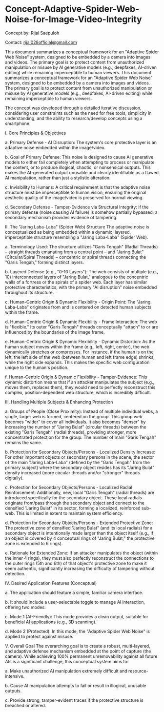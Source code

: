 # Concept-Adaptive-Spider-Web-Noise-for-Image-Video-Integrity
Concept by: Rijal Saepuloh

Contact: rijal028official@gmail.com

This document summarizes a conceptual framework for an "Adaptive Spider Web Noise" system, designed to be embedded by a camera into images and videos. The primary goal is to protect content from unauthorized manipulation or misuse by AI generative models (e.g., deepfakes, AI-driven editing) while remaining imperceptible to human viewers.
This document summarizes a conceptual framework for an "Adaptive Spider Web Noise" system, designed to be embedded by a camera into images and videos. The primary goal is to protect content from unauthorized manipulation or misuse by AI generative models (e.g., deepfakes, AI-driven editing) while remaining imperceptible to human viewers.

The concept was developed through a detailed iterative discussion, considering user constraints such as the need for free tools, simplicity in understanding, and the ability to research/develop concepts using a smartphone.

I. Core Principles & Objectives

a.  Primary Defense - AI Disruption: The system's core protective layer is an adaptive noise embedded within the image/video.

b.  Goal of Primary Defense: This noise is designed to cause AI generative models to either fail completely when attempting to process or manipulate the content, or to produce illogical, chaotic, or nonsensical outputs. This makes the AI-generated output unusable and clearly identifiable as a flawed AI manipulation, rather than just a stylistic alteration.

c.  Invisibility to Humans: A critical requirement is that the adaptive noise structure must be imperceptible to human vision, ensuring the original aesthetic quality of the image/video is preserved for normal viewing.

d.  Secondary Defense - Tamper-Evidence via Structural Integrity: If the primary defense (noise causing AI failure) is somehow partially bypassed, a secondary mechanism provides evidence of tampering.

II. The "Jaring Laba-Laba" (Spider Web) Structure
The adaptive noise is conceptualized as being embedded within a dynamic, layered, imperceptible structure resembling a "Jaring Laba-Laba" (Spider Web).

a.  Terminology Used: The structure utilizes "Garis Tengah" (Radial Threads) – straight threads emanating from a central point – and "Jaring Bulat" (Circular/Spiral Threads) – concentric or spiral threads connecting the "Garis Tengah," forming distinct layers.

b.  Layered Defense (e.g., "0-10 Layers"): The web consists of multiple (e.g., 10) interconnected layers of "Jaring Bulat," analogous to the concentric walls of a fortress or the spirals of a spider web. Each layer has similar protective characteristics, with the primary "AI disruption" noise embedded throughout its structure.

c.  Human-Centric Origin & Dynamic Flexibility - Origin Point: The "Jaring Laba-Laba" originates from and is centered on detected human subjects within the frame.

d.  Human-Centric Origin & Dynamic Flexibility - Frame Interaction: The web is "flexible." Its outer "Garis Tengah" threads conceptually "attach" to or are influenced by the boundaries of the image frame.

e.  Human-Centric Origin & Dynamic Flexibility - Dynamic Distortion: As the human subject moves within the frame (e.g., left, right, center), the web dynamically stretches or compresses. For instance, if the human is on the left, the left side of the web (between human and left frame edge) shrinks, while the right side expands. This makes the specific web configuration unique to the human's position.

f.  Human-Centric Origin & Dynamic Flexibility - Tamper-Evidence: This dynamic distortion means that if an attacker manipulates the subject (e.g., moves them, replaces them), they would need to perfectly reconstruct this complex, position-dependent web structure, which is incredibly difficult.

III. Handling Multiple Subjects & Enhancing Protection

a.  Groups of People (Close Proximity): Instead of multiple individual webs, a single, larger web is formed, centered on the group. This group web becomes "wider" to cover all individuals. It also becomes "denser" by increasing the number of "Jaring Bulat" (circular threads) between the existing "Garis Tengah" (radial threads), providing stronger, more concentrated protection for the group. The number of main "Garis Tengah" remains the same.

b.  Protection for Secondary Objects/Persons - Localized Density Increase: For other important objects or secondary persons in the scene, the sector of the main "Jaring Laba-Laba" (defined by the "Garis Tengah" from the primary subject) where the secondary object resides has its "Jaring Bulat" density increased (more circular threads and/or "stronger" threads digitally).

c.  Protection for Secondary Objects/Persons - Localized Radial Reinforcement: Additionally, new, local "Garis Tengah" (radial threads) are introduced specifically for the secondary object. These local radials originate from/pass through the secondary object and connect to the densified "Jaring Bulat" in its sector, forming a localized, reinforced sub-web. This is limited in extent to maintain system efficiency.

d.  Protection for Secondary Objects/Persons - Extended Protective Zone: The protective zone of densified "Jaring Bulat" (and its local radials) for a secondary object is intentionally made larger than the object itself (e.g., if an object is covered by 4 conceptual rings of "Jaring Bulat," the protective zone is extended to 6 rings).

e.  Rationale for Extended Zone: If an attacker manipulates the object (within the inner 4 rings), they must also perfectly reconstruct the connections to the outer rings (5th and 6th) of that object's protective zone to make it seem authentic, significantly increasing the difficulty of tampering without detection.

IV. Desired Application Features (Conceptual)

a.  The application should feature a simple, familiar camera interface.

b.  It should include a user-selectable toggle to manage AI interaction, offering two modes:

c.  Mode 1 (AI-Friendly): This mode provides a clean output, suitable for beneficial AI applications (e.g., 3D scanning).

d.  Mode 2 (Protected): In this mode, the "Adaptive Spider Web Noise" is applied to protect against misuse.

V. Overall Goal
The overarching goal is to create a robust, multi-layered, and adaptive defense mechanism embedded at the point of capture (the camera). While achieving 100% permanent unremovability against all future AIs is a significant challenge, this conceptual system aims to:

a.  Make unauthorized AI manipulation extremely difficult and resource-intensive.

b.  Cause AI manipulation attempts to fail or result in illogical, unusable outputs.

c.  Provide strong, tamper-evident traces if the protective structure is breached or altered.
